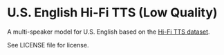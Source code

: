 # U.S. English Hi-Fi TTS (Low Quality)

A multi-speaker model for U.S. English based on the [Hi-Fi TTS dataset](http://www.openslr.org/109/).

See LICENSE file for license.
